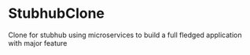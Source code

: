 # StubhubClone
Clone for stubhub using microservices to build a full fledged application with major feature
